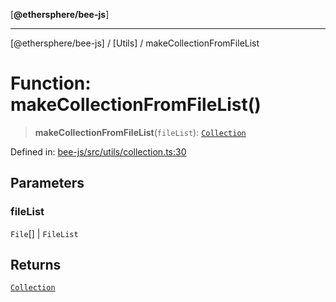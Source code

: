 [**@ethersphere/bee-js**]

***

[@ethersphere/bee-js] / [Utils] / makeCollectionFromFileList

# Function: makeCollectionFromFileList()

> **makeCollectionFromFileList**(`fileList`): [`Collection`](../../type-aliases/Collection.md)

Defined in: [bee-js/src/utils/collection.ts:30](https://github.com/ethersphere/bee-js/blob/3abbe2b1b264d6b586511a56e93badb2236bd09d/src/utils/collection.ts#L30)

## Parameters

### fileList

`File`[] | `FileList`

## Returns

[`Collection`](../../type-aliases/Collection.md)
